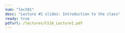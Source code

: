 ```yaml
---
num: "lect01"
desc: "Lecture #1 slides: Introduction to the class"
ready: true
pdfurl: /lectures/CS16_Lecture1.pdf
---
```


